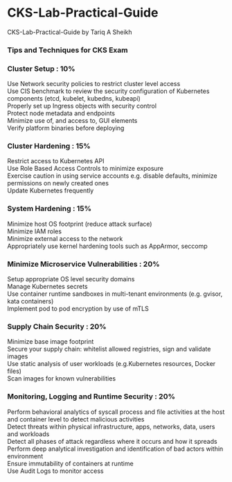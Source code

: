 # CKS-Lab-Practical-Guide
CKS-Lab-Practical-Guide by Tariq A Sheikh

### Tips and Techniques for CKS Exam

### Cluster Setup : 10%
Use Network security policies to restrict cluster level access   
Use CIS benchmark to review the security configuration of Kubernetes components (etcd, kubelet, kubedns, kubeapi)   
Properly set up Ingress objects with security control   
Protect node metadata and endpoints   
Minimize use of, and access to, GUI elements   
Verify platform binaries before deploying   

### Cluster Hardening : 15%
Restrict access to Kubernetes API   
Use Role Based Access Controls to minimize exposure   
Exercise caution in using service accounts e.g. disable defaults, minimize permissions on newly created ones   
Update Kubernetes frequently    

### System Hardening : 15%
Minimize host OS footprint (reduce attack surface)   
Minimize IAM roles   
Minimize external access to the network   
Appropriately use kernel hardening tools such as AppArmor, seccomp    

### Minimize Microservice Vulnerabilities : 20%
Setup appropriate OS level security domains   
Manage Kubernetes secrets   
Use container runtime sandboxes in multi-tenant environments (e.g. gvisor, kata containers)   
Implement pod to pod encryption by use of mTLS    

### Supply Chain Security : 20%
Minimize base image footprint   
Secure your supply chain: whitelist allowed registries, sign and validate images   
Use static analysis of user workloads (e.g.Kubernetes resources, Docker files)   
Scan images for known vulnerabilities    

### Monitoring, Logging and Runtime Security : 20%
Perform behavioral analytics of syscall process and file activities at the host and container level to detect malicious activities   
Detect threats within physical infrastructure, apps, networks, data, users and workloads   
Detect all phases of attack regardless where it occurs and how it spreads   
Perform deep analytical investigation and identification of bad actors within environment   
Ensure immutability of containers at runtime   
Use Audit Logs to monitor access    
